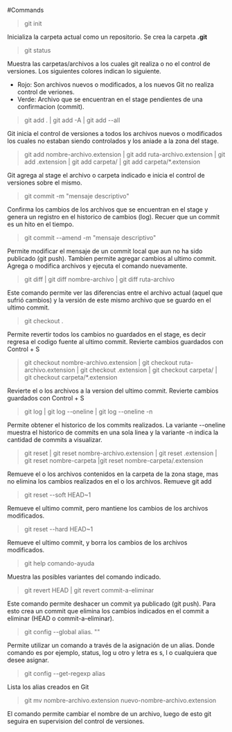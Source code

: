 #Commands

>git init 

Inicializa la carpeta actual como un repositorio. Se crea la carpeta **.git**

>git status

Muestra las carpetas/archivos a los cuales git realiza o no el control de versiones. Los siguientes colores indican lo siguiente.
- Rojo: Son archivos nuevos o modificados, a los nuevos Git no realiza control de veriones.
- Verde: Archivo que se encuentran en el stage pendientes de una confirmacion (commit).

> git add . | git add -A | git add --all

Git inicia el control de versiones a todos los archivos nuevos o modificados los cuales no estaban siendo controlados y los aniade a la zona del stage.

> git add nombre-archivo.extension | git add ruta-archivo.extension | git add .extension | git add carpeta/ | git add carpeta/*.extension

Git agrega al stage el archivo o carpeta indicado e inicia el control de versiones sobre el mismo.

>git commit -m "mensaje descriptivo"

Confirma los cambios de los archivos que se encuentran en el stage y genera un registro en el historico de cambios (log). Recuer que un commit es un hito en el tiempo.

>git commit --amend -m "mensaje descriptivo"

Permite modificar el mensaje de un commit local que aun no ha sido publicado (git push). Tambien permite agregar cambios al ultimo commit. Agrega o modifica archivos y ejecuta el comando nuevamente.

>git diff | git diff nombre-archivo | git diff ruta-archivo

Este comando permite ver las diferencias entre el archivo actual (aquel que sufrió cambios) y la versión de este mismo archivo que se guardo en el ultimo commit.

>git checkout .

Permite revertir todos los cambios no guardados en el stage, es decir regresa el codigo fuente al ultimo commit.
Revierte cambios guardados con Control + S

>git checkout nombre-archivo.extension | git checkout ruta-archivo.extension | git checkout .extension | git checkout carpeta/ | git checkout carpeta/*.extension

Revierte el o los archivos a la version del ultimo commit.
Revierte cambios guardados con Control + S

>git log | git log --oneline | git log --oneline -n

Permite obtener el historico de los commits realizados. La variante --oneline muestra el historico de commits en una sola linea y la variante -n indica la cantidad de commits a visualizar.

>git reset | git reset nombre-archivo.extension | git reset .extension | git reset nombre-carpeta |git reset nombre-carpeta/.extension

Remueve el o los archivos contenidos en la carpeta de la zona stage, mas no elimina los cambios realizados en el o los archivos.
Remueve git add
>git reset --soft HEAD~1

Remueve el ultimo commit, pero mantiene los cambios de los archivos modificados.

>git reset --hard HEAD~1

Remueve el ultimo commit, y borra los cambios de los archivos modificados.

>git help comando-ayuda

Muestra las posibles variantes del comando indicado.

> git revert HEAD | git revert commit-a-eliminar

Este comando permite deshacer un commit ya publicado (git push). Para esto crea un commit que elimina los cambios indicados en el commit a eliminar (HEAD o commit-a-eliminar).

>git config --global alias.<letra> "<comando>" 

Permite utilizar un comando a través de la asignación de un alias. Donde comando es por ejemplo, status, log u otro y letra es s, l o cualquiera que desee asignar. 

>git config --get-regexp alias

Lista los alias creados en Git

>git mv nombre-archivo.extension nuevo-nombre-archivo.extension

El comando permite cambiar el nombre de un archivo, luego de esto git seguira en supervision del control de versiones.

